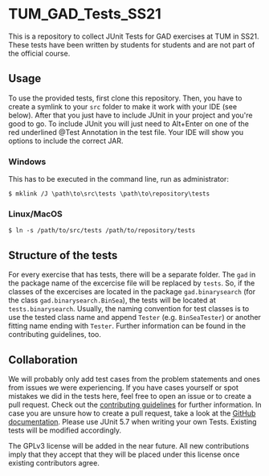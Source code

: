 # TUM_GAD_Tests_SS21

This is a repository to collect JUnit Tests for GAD exercises at TUM in SS21.
These tests have been written by students for students and are not part of the official course.

## Usage

To use the provided tests, first clone this repository.
Then, you have to create a symlink to your `src` folder to make it work with your IDE (see below).
After that you just have to include JUnit in your project and you're good to go.
To include JUnit you will just need to Alt+Enter on one of the red underlined @Test Annotation in the test file.
Your IDE will show you options to include the correct JAR.

### Windows

This has to be executed in the command line, run as administrator:

```
$ mklink /J \path\to\src\tests \path\to\repository\tests
```

### Linux/MacOS

```
$ ln -s /path/to/src/tests /path/to/repository/tests
```

## Structure of the tests

For every exercise that has tests, there will be a separate folder. The `gad` in the package name of the excercise file will be replaced by `tests`.
So, if the classes of the excercises are located in the package `gad.binarysearch` (for the class `gad.binarysearch.BinSea`), the tests will be located at `tests.binarysearch`.
Usually, the naming convention for test classes is to use the tested class name and append `Tester` (e.g. `BinSeaTester`) or another fitting name ending with `Tester`.
Further information can be found in the contributing guidelines, too.

## Collaboration

We will probably only add test cases from the problem statements and ones from issues we were experiencing.
If you have cases yourself or spot mistakes we did in the tests here, feel free to open an issue or to create a pull request.
Check out the [contributing guidelines](docs/CONTRIBUTING.md) for further information.
In case you are unsure how to create a pull request, take a look at the [GitHub documentation](https://docs.github.com/en/github/collaborating-with-issues-and-pull-requests/creating-a-pull-request-from-a-fork).
Please use JUnit 5.7 when writing your own Tests. Existing tests will be modified accordingly.

The GPLv3 license will be added in the near future.
All new contributions imply that they accept that they will be placed under this license once existing contributors agree.
